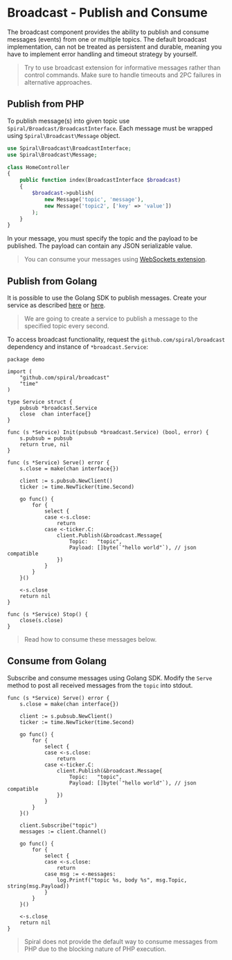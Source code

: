 # Broadcast - Publish and Consume
The broadcast component provides the ability to publish and consume messages (events) from one or multiple topics. The
default broadcast implementation, can not be treated as persistent and durable, meaning you have to implement error handling
and timeout strategy by yourself. 

> Try to use broadcast extension for informative messages rather than control commands. Make sure to handle timeouts and 2PC failures in alternative approaches.

## Publish from PHP
To publish message(s) into given topic use `Spiral/Broadcast/BroadcastInterface`. Each message must be wrapped using
`Spiral\Broadcast\Message` object.

```php
use Spiral\Broadcast\BroadcastInterface;
use Spiral\Broadcast\Message;

class HomeController
{
    public function index(BroadcastInterface $broadcast)
    {
        $broadcast->publish(
            new Message('topic', 'message'),
            new Message('topic2', ['key' => 'value'])
        );
    }
}
```

In your message, you must specify the topic and the payload to be published. The payload can contain any JSON serializable
value.

> You can consume your messages using [WebSockets extension](/broadcast/websockets.md).

## Publish from Golang
It is possible to use the Golang SDK to publish messages. Create your service as described [here](/cookbook/golang-library.md)
or [here](https://roadrunner.dev/docs/beep-beep-service).

> We are going to create a service to publish a message to the specified topic every second.

To access broadcast functionality, request the `github.com/spiral/broadcast` dependency and instance of `*broadcast.Service`:

```golang
package demo

import (
	"github.com/spiral/broadcast"
	"time"
)

type Service struct {
	pubsub *broadcast.Service
	close  chan interface{}
}

func (s *Service) Init(pubsub *broadcast.Service) (bool, error) {
	s.pubsub = pubsub
	return true, nil
}

func (s *Service) Serve() error {
	s.close = make(chan interface{})

	client := s.pubsub.NewClient()
	ticker := time.NewTicker(time.Second)

	go func() {
		for {
			select {
			case <-s.close:
				return
			case <-ticker.C:
				client.Publish(&broadcast.Message{
					Topic:   "topic",
					Payload: []byte(`"hello world"`), // json compatible
				})
			}
		}
	}()

	<-s.close
	return nil
}

func (s *Service) Stop() {
	close(s.close)
}
```

> Read how to consume these messages below.

## Consume from Golang
Subscribe and consume messages using Golang SDK. Modify the `Serve` method to post all received messages from the `topic` into stdout.

```golang
func (s *Service) Serve() error {
	s.close = make(chan interface{})

	client := s.pubsub.NewClient()
	ticker := time.NewTicker(time.Second)

	go func() {
		for {
			select {
			case <-s.close:
				return
			case <-ticker.C:
				client.Publish(&broadcast.Message{
					Topic:   "topic",
					Payload: []byte(`"hello world"`), // json compatible
				})
			}
		}
	}()

	client.Subscribe("topic")
	messages := client.Channel()

	go func() {
		for {
			select {
			case <-s.close:
				return
			case msg := <-messages:
				log.Printf("topic %s, body %s", msg.Topic, string(msg.Payload))
			}
		}
	}()

	<-s.close
	return nil
}
```

> Spiral does not provide the default way to consume messages from PHP due to the blocking nature of PHP execution.
